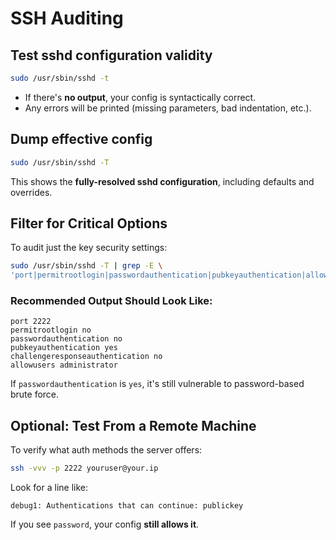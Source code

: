 # SSH Auditing

## Test sshd configuration validity

```bash
sudo /usr/sbin/sshd -t
```

- If there's **no output**, your config is syntactically correct.
- Any errors will be printed (missing parameters, bad indentation, etc.).

## Dump effective config

```bash
sudo /usr/sbin/sshd -T
```

This shows the **fully-resolved sshd configuration**, including defaults and overrides.

## Filter for Critical Options

To audit just the key security settings:

```bash
sudo /usr/sbin/sshd -T | grep -E \
'port|permitrootlogin|passwordauthentication|pubkeyauthentication|allowusers|challengeresponseauthentication'
```

### Recommended Output Should Look Like:

```text
port 2222
permitrootlogin no
passwordauthentication no
pubkeyauthentication yes
challengeresponseauthentication no
allowusers administrator
```

If `passwordauthentication` is `yes`, it's still vulnerable to password-based brute force.

## Optional: Test From a Remote Machine

To verify what auth methods the server offers:

```bash
ssh -vvv -p 2222 youruser@your.ip
```

Look for a line like:

```text
debug1: Authentications that can continue: publickey
```

If you see `password`, your config **still allows it**.
